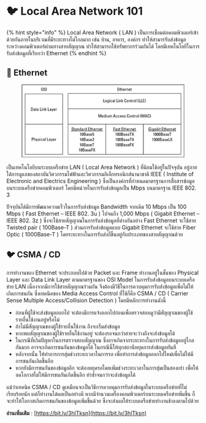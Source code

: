 # 🐦 Local Area Network 101

{% hint style="info" %}
Local Area Network ( LAN ) เป็นการเชื่อมต่อคอมพิวเตอร์เข้าด้วยกันภายในบริเวณที่มีระยะทางไม่ไกลมาก เช่น บ้าน, อาคาร, องค์กร ทำให้สามารรับส่งข้อมูลระหว่างคอมพิวเตอร์ผ่านทางสายสัญญาณ ทำให้สามารถใช้ทรัพยากรร่วมกันได้ โดยมีเทคโนโลยีในการรับส่งข้อมูลที่เรียกว่า Ethernet
{% endhint %}

## **🦅 Ethernet**

<figure><img src="../../.gitbook/assets/ethernet.jpg" alt=""><figcaption></figcaption></figure>

เป็นเทคโนโลยีบนระบบเครือข่าย LAN ( Local Area Network ) ที่นิยมใช้อยู่ในปัจจุบัน อยู่ภายใต้การดูแลของสถาบันวิศวกรรมไฟฟ้าและวิศวกรรมอิเล็กทรอนิกส์นานาชาติ IEEE ( Institute of Electronic and Electrics Engineering ) ซึ่งเป็นองค์กรที่กำหนดมาตรฐานการสื่อสารข้อมูลบนระบบเครือข่ายคอมพิวเตอร์ โดยมีหน่วยในการรับส่งข้อมูลเป็น Mbps บนมาตรฐาน IEEE 802. 3

ปัจจุบันได้มีการพัฒนาความเร็วในการรับส่งข้อมูล Bandwidth จากเดิม 10 Mbps เป็น 100 Mbps ( Fast Ethernet – IEEE 802. 3u ) ไปจนถึง 1,000 Mbps ( Gigabit Ethernet – IEEE 802. 3z ) ซึ่งจะใช้สายสัญญาณในการรับส่งข้อมูลที่ต่างกันอย่าง Fast Ethernet จะใช้สาย Twisted pair ( 100Base-T ) ส่วนการรับส่งข้อมูลแบบ Gigabit Ethernet จะใช้สาย Fiber Optic ( 1000Base-T ) โดยระยะทางในการรับส่งก็ขึ้นอยู่กับประเภทของสายสัญญาณด้วย

## **🐦 CSMA / CD**

การทำงานของ Ethernet จะประกอบไปด้วย Packet และ Frame ทำงานอยู่ในชั้นของ Physical Layer และ Data Link Layer ตามมาตรฐานของ OSI Model ในการรับส่งข้อมูลบนระบบเครือข่าย LAN เนื่องจากมีการใช้สายสัญญาณร่วมกัน จึงต้องมีวิธีในการควบคุมการรับส่งข้อมูลเพื่อไม่ให้เกิดการชนกัน ซึ่งเทคนิคของ Media Access Control ที่ใช้ก็คือ CSMA / CD ( Carrier Sense Multiple Access/Collision Detection ) โดยมีหลักการทำงานดังนี้

* ก่อนที่ผู้ใช้จะส่งข้อมูลออกไป จะต้องมีการแจ้งออกไปก่อนเพื่อตรวจสอบดูว่ามีสัญญาณของผู้ใช้รายอื่นใช้งานอยู่หรือไม่
* ถ้าไม่มีสัญญาณของผู้ใช้รายอื่นใช้งาน ถึงจะเริ่มส่งข้อมูล
* หากพบสัญญาณของผู้ใช้รายอื่นใช้งานอยู่ จะต้องรอจนกว่าสายจะว่างถึงจะส่งข้อมูลได้
* ในกรณีที่เกิดปัญหาในการตรวจสอบสัญญาณ ซึ่งอาจเกิดจากระยะทางในการรับส่งข้อมูลอยู่ไกลกันมาก อาจจะเกิดการชนกันของข้อมูลได้ ในกรณีนี้ให้ทุกสถานีหยุดการส่งข้อมูลทันที
* หลังจากนั้น ให้ทำการการสุ่มช่วงระยะเวลาในการรอ เพื่อทำการส่งข้อมูลออกไปใหม่เพื่อไม่ให้มีการชนกันเกิดขึ้นอีก
* หากยังมีการชนกันของข้อมูลอีก จะต้องหยุดรอโดยเพิ่มช่วงระยะเวลาในการสุ่มเป็นสองเท่า เพื่อให้ลดโอกาสไม่ให้มีการชนกันเกิดขึ้นอึก ทำซ้ำจนกว่าจะส่งข้อมูลได้

แม้ว่าเทคนิค CSMA / CD ดูเหมือนจะเป็นวิธีการควบคุมการรับส่งข้อมูลในระบบเครือข่ายที่ไม่เรียบร้อยนัก แต่ก็ทำงานได้ผลเป็นอย่างดี หากมีจำนวนเครื่องคอมพิวเตอร์บนระบบเครือข่ายพิ่มขึ้น ก็จะทำให้โอกาสเกิดการชนกันของข้อมูลเพิ่มขึ้นด้วย ซึ่งจะส่งผลให้ระบบเครือข่ายทำงานช้าลงตามไปด้วย

**อ่านเพิ่มเติม** : [https://bit.ly/3hlTksn](https://bit.ly/3hlTksn)
